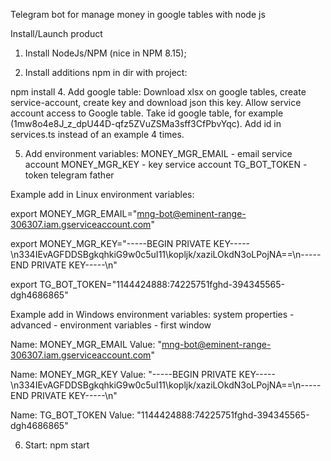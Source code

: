Telegram bot for manage money in google tables with node js 

Install/Launch product
1. Install NodeJs/NPM (nice in NPM 8.15);

2. Install additions npm in dir with project:

npm install
4. Add google table:
Download xlsx on google tables, create service-account, create key and download json this key. 
Allow service account access to Google table. 
Take id google table, for example (1mw8o4e8J_z_dpU44D-qfz5ZVuZSMa3sff3CfPbvYqc).
Add id in services.ts instead of an example 4 times.

5. Add environment variables:
MONEY_MGR_EMAIL - email service account
MONEY_MGR_KEY - key service account
TG_BOT_TOKEN - token telegram father

Example add in Linux environment variables:

export MONEY_MGR_EMAIL="mng-bot@eminent-range-306307.iam.gserviceaccount.com"

export MONEY_MGR_KEY="-----BEGIN PRIVATE KEY-----\n334IEvAGFDDSBgkqhkiG9w0c5uI11\kopljk/xaziLOkdN3oLPojNA==\n-----END PRIVATE KEY-----\n"

export TG_BOT_TOKEN="1144424888:74225751fghd-394345565-dgh4686865"

Example add in Windows environment variables:
system properties - advanced - environment variables - first window

Name: MONEY_MGR_EMAIL  Value: "mng-bot@eminent-range-306307.iam.gserviceaccount.com"

Name: MONEY_MGR_KEY  Value: "-----BEGIN PRIVATE KEY-----\n334IEvAGFDDSBgkqhkiG9w0c5uI11\kopljk/xaziLOkdN3oLPojNA==\n-----END PRIVATE KEY-----\n"

Name: TG_BOT_TOKEN  Value: "1144424888:74225751fghd-394345565-dgh4686865"

6. Start:
npm start

